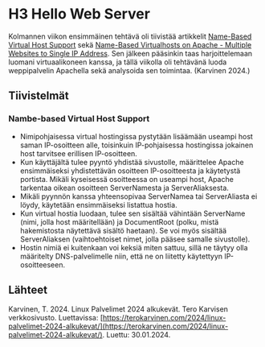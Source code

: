 # H3 Hello Web Server

Kolmannen viikon ensimmäinen tehtävä oli tiivistää artikkelit [Name-Based Virtual Host Support](https://httpd.apache.org/docs/2.4/vhosts/name-based.html) sekä [Name-Based Virtualhosts on Apache - Multiple Websites to Single IP Address](https://terokarvinen.com/2018/04/10/name-based-virtual-hosts-on-apache-multiple-websites-to-single-ip-address/). Sen jälkeen pääsinkin taas harjoittelemaan luomani virtuaalikoneen kanssa, ja tällä viikolla oli tehtävänä luoda weppipalvelin Apachella sekä analysoida sen toimintaa. (Karvinen 2024.)

## Tiivistelmät

### Nambe-based Virtual Host Support

- Nimipohjaisessa virtual hostingissa pystytään lisäämään useampi host saman IP-osoitteen alle, toisinkuin IP-pohjaisessa hostingissa jokainen host tarvitsee erillisen IP-osoitteen.
- Kun käyttäjältä tulee pyyntö yhdistää sivustolle, määrittelee Apache ensimmäiseksi yhdistettävän osoitteen IP-osoitteesta ja käytetystä portista. Mikäli kyseisessä osoitteessa on useampi host, Apache tarkentaa oikean osoitteen ServerNamesta ja ServerAliaksesta.
- Mikäli pyynnön kanssa yhteensopivaa ServerNamea tai ServerAliasta ei löydy, käytetään ensimmäiseksi listattua hostia.
- Kun virtual hostia luodaan, tulee sen sisältää vähintään ServerName (nimi, jolla host määritellään) ja DocumentRoot (polku, mistä hakemistosta näytettävä sisältö haetaan). Se voi myös sisältää ServerAliaksen (vaihtoehtoiset nimet, jolla pääsee samalle sivustolle).
- Hostin nimiä ei kuitenkaan voi keksiä miten sattuu, sillä ne täytyy olla määritelty DNS-palvelimelle niin, että ne on liitetty käytettyyn IP-osoitteeseen.



## Lähteet

Karvinen, T. 2024. Linux Palvelimet 2024 alkukevät. Tero Karvisen verkkosivusto. Luettavissa: [https://terokarvinen.com/2024/linux-palvelimet-2024-alkukevat/](https://terokarvinen.com/2024/linux-palvelimet-2024-alkukevat/). Luettu: 30.01.2024.

